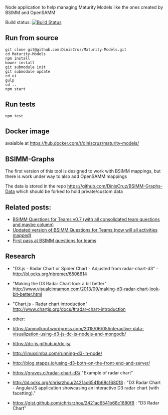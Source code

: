Node application to help managing Maturity Models like the ones created by BSIMM and OpenSAMM

Build status: [![Build Status](https://travis-ci.org/DinisCruz/Maturity-Models.svg?branch=master)](https://travis-ci.org/DinisCruz/Maturity-Models)


## Run from source

```
git clone git@github.com:DinisCruz/Maturity-Models.git
cd Maturity-Models
npm install
bower install
git submodule init
git submodule update
cd ui
gulp
cd ..
npm start
```

## Run tests
```
npm test
```

## Docker image

avaialble at https://hub.docker.com/r/diniscruz/maturity-models/


## BSIMM-Graphs
The first version of this tool is designed to work with BSIMM mappings, but there is work under way to also add OpenSAMM mappings



The data is stored in the repo https://github.com/DinisCruz/BSIMM-Graphs-Data which should be forked to hold private/custom data

## Related posts:
 - [BSIMM Questions for Teams v0.7 (with all consolidated team questions and maybe column)](http://blog.diniscruz.com/2016/04/bsimm-questions-for-teams-v07-with-all.html)
 - [Updated version of BSIMM Questions for Teams (now will all activities mapped)](http://blog.diniscruz.com/2016/04/updated-version-of-bsimm-questions-for.html)
 - [First pass at BSIMM questions for teams](http://blog.diniscruz.com/2016/04/first-pass-at-bsimm-questions-for-teams.html)

## Research

 - "D3.js - Radar Chart or Spider Chart - Adjusted from radar-chart-d3" - http://bl.ocks.org/nbremer/6506614
 - "Making the D3 Radar Chart look a bit better" http://www.visualcinnamon.com/2013/09/making-d3-radar-chart-look-bit-better.html
 - "Chart.js - Radar chart introduction" http://www.chartjs.org/docs/#radar-chart-introduction

 - other:
  - https://anmolkoul.wordpress.com/2015/06/05/interactive-data-visualization-using-d3-js-dc-js-nodejs-and-mongodb/
  - https://dc-js.github.io/dc.js/
  - http://linuxsimba.com/running-d3-in-node/
  - http://blog.stapps.io/using-d3-both-on-the-front-end-and-server/
  - https://graves.cl/radar-chart-d3/ "Example of radar chart"
  - http://bl.ocks.org/chrisrzhou/2421ac6541b68c1680f8 : "D3 Radar Chart - AngularJS application showcasing an interactive D3 radar chart (with facetting)."
  - https://gist.github.com/chrisrzhou/2421ac6541b68c1680f8 : "D3 Radar Chart"

